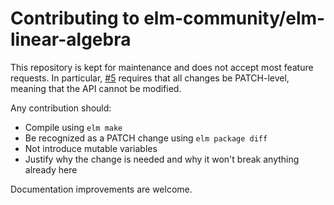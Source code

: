# Contributing to elm-community/elm-linear-algebra

This repository is kept for maintenance and does not accept most feature requests. In particular, 
[#5](https://github.com/elm-community/elm-linear-algebra/issues/5) requires that all
changes be PATCH-level, meaning that the API cannot be modified.

Any contribution should:
* Compile using `elm make`
* Be recognized as a PATCH change using `elm package diff`
* Not introduce mutable variables
* Justify why the change is needed and why it won't break anything already here

Documentation improvements are welcome.
